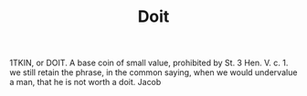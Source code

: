 ---
title: Doit
letter: D
permalink: "/definitions/bld-doit.html"
body: 1TKIN, or DOIT. A base coin of small value, prohibited by St. 3 Hen. V. c. 1.
  we still retain the phrase, in the common saying, when we would undervalue a man,
  that he is not worth a doit. Jacob
published_at: '2018-07-07'
source: Black's Law Dictionary 2nd Ed (1910)
layout: post
---